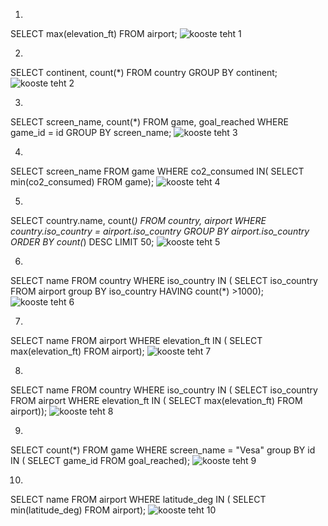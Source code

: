 1.
SELECT max(elevation_ft)
FROM airport;
![kooste teht 1](https://github.com/user-attachments/assets/c22f7b91-8caf-4c80-8aed-708c6e240cb8)

2.
SELECT continent, count(*)
FROM country
GROUP BY continent;
![kooste teht 2](https://github.com/user-attachments/assets/1ac2b7ea-fc7f-49b1-ae4f-5f7b5b712e6b)

3.
SELECT screen_name, count(*)
FROM game, goal_reached
WHERE game_id = id
GROUP BY screen_name;
![kooste teht 3](https://github.com/user-attachments/assets/1a98d9a7-33b4-4aaf-99a1-714107c065bf)

4.
SELECT screen_name
FROM game
WHERE co2_consumed IN(
SELECT min(co2_consumed)
FROM game);
![kooste teht 4](https://github.com/user-attachments/assets/dd9531c1-9883-4e21-b615-1d20ff7d4f5a)

5.
SELECT country.name, count(*)
FROM country, airport
WHERE country.iso_country = airport.iso_country
GROUP BY airport.iso_country
ORDER BY count(*) DESC
LIMIT 50;
![kooste teht 5](https://github.com/user-attachments/assets/14b342f8-723f-4765-be6b-05811dcf32ed)

6.
SELECT name
FROM country
WHERE iso_country IN (
SELECT iso_country
FROM airport
group BY iso_country
HAVING count(*) >1000);
![kooste teht 6](https://github.com/user-attachments/assets/e9d9bf4a-f302-47bb-ac52-63e1d48b0698)

7.
SELECT name
FROM airport
WHERE elevation_ft IN (
SELECT max(elevation_ft)
FROM airport);
![kooste teht 7](https://github.com/user-attachments/assets/287700bc-4c95-44e7-ac62-0f62949630af)

8.
SELECT name
FROM country
WHERE iso_country IN (
SELECT iso_country
FROM airport
WHERE elevation_ft IN (
SELECT max(elevation_ft)
FROM airport));
![kooste teht 8](https://github.com/user-attachments/assets/f00abc72-d694-47a1-8a3f-bd27c59003dc)

9.
SELECT count(*)
FROM game
WHERE screen_name = "Vesa"
group BY id IN (
SELECT game_id
FROM goal_reached);
![kooste teht 9](https://github.com/user-attachments/assets/05d6e408-3784-4e14-8d12-62b8fd747383)

10.
SELECT name
FROM airport
WHERE latitude_deg IN (
SELECT min(latitude_deg)
FROM airport);
![kooste teht 10](https://github.com/user-attachments/assets/ebfdeb0e-5211-4705-8636-fcbe41fd2310)
